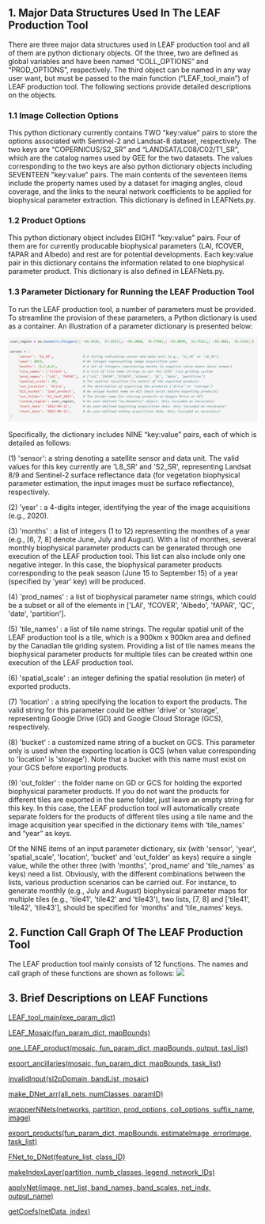 ## 1. Major Data Structures Used In The LEAF Production Tool

There are three major data structures used in LEAF production tool and all of them are python dictionary objects. Of the three, two are defined as global variables and have been named “COLL_OPTIONS” and “PROD_OPTIONS”, respectively. The third object can be named in any way user want, but must be passed to the main function (“LEAF_tool_main”) of LEAF production tool. The following sections provide detailed descriptions on the objects.
    
### 1.1 Image Collection Options
This python dictionary currently contains TWO "key:value" pairs to store the options associated with Sentinel-2 and Landsat-8 dataset, respectively. The two keys are “COPERNICUS/S2_SR” and “LANDSAT/LC08/C02/T1_SR”, which are the catalog names used by GEE for the two datasets. The values corresponding to the two keys are also python dictionary objects including SEVENTEEN "key:value" pairs. The main contents of the seventeen items include the property names used by a dataset for imaging angles, cloud coverage, and the links to the neural network coefficients to be applied for biophysical parameter extraction. This dictionary is defined in LEAFNets.py.
 
### 1.2 Product Options
This python dictionary object includes EIGHT "key:value" pairs. Four of them are for currently producable biophysical parameters (LAI, fCOVER, fAPAR and Albedo) and rest are for potential developments. Each key:value pair in this dictionary contains the information related to one biophysical parameter product. This dictionary is also defined in LEAFNets.py.



### 1.3 Parameter Dictionary for Running the LEAF Production Tool
To run the LEAF production tool, a number of parameters must be provided. To streamline the provision of these parameters, a Python dictionary is used as a container. An illustration of a parameter dictionary is presented below:

![](/wiki_images/LEAF_param_dict.png)

Specifically, the dictionary includes NINE “key:value” pairs, each of which is detailed as follows:

(1) 'sensor': a string denoting a satellite sensor and data unit. The valid values for this key currently are 'L8_SR' and 'S2_SR', representing Landsat 8/9 and Sentinel-2 surface reflectance data (for vegetation biophysical parameter estimation, the input images must be surface reflectance), respectively. 

(2) 'year' : a 4-digits integer, identifying the year of the image acquisitions (e.g., 2020).

(3) 'months' : a list of integers (1 to 12) representing the monthes of a year (e.g., [6, 7, 8] denote June, July and August). With a list of monthes, several monthly biophysical parameter products can be generated through one execution of the LEAF production tool. This list can also include only one negative integer. In this case, the biophysical parameter products corresponding to the peak season (June 15 to September 15) of a year (specified by 'year' key) will be produced.

(4) 'prod_names' : a list of biophysical parameter name strings, which could be a subset or all of the elements in ['LAI', 'fCOVER', 'Albedo', 'fAPAR', 'QC', 'date', 'partition'].

(5) 'tile_names' : a list of tile name strings. The regular spatial unit of the LEAF production tool is a tile, which is a 900km x 900km area and defined by the Canadian tile griding system. Providing a list of tile names means the biophysical parameter products for multiple tiles can be created within one execution of the LEAF production tool.

(6) 'spatial_scale' : an integer defining the spatial resolution (in meter) of exported products.

(7) 'location' : a string specifying the location to export the products. The valid string for this parameter could be either 'drive' or 'storage', representing Google Drive (GD) and Google Cloud Storage (GCS), respectively.

(8) 'bucket' : a customized name string of a bucket on GCS. This parameter only is used when the exporting location is GCS (when value corresponding to 'location' is 'storage'). Note that a bucket with this name must exist on your GCS before exporting products. 

(9) 'out_folder' : the folder name on GD or GCS for holding the exported biophysical parameter products. If you do not want the products for different tiles are exported in the same folder, just leave an empty string for this key. In this case, the LEAF production tool will automatically create separate folders for the products of different tiles using a tile name and the image acquisition year specified in the dictionary items with ‘tile_names’ and “year” as keys.

Of the NINE items of an input parameter dictionary, six (with 'sensor', 'year', 'spatial_scale', 'location', 'bucket' and 'out_folder' as keys) require a single value, while the other three (with 'months', 'prod_name' and 'tile_names' as keys) need a list. Obviously, with the different combinations between the lists, various production scenarios can be carried out. For instance, to generate monthly (e.g., July and August) biophysical parameter maps for multiple tiles (e.g., 'tile41', 'tile42' and 'tile43'), two lists, [7, 8] and ['tile41', 'tile42', 'tile43'], should be specified for 'months' and 'tile_names' keys.

## 2. Function Call Graph Of The LEAF Production Tool

The LEAF production tool mainly consists of 12 functions. The names and call graph of these functions are shown as follows:
![](/wiki_images/LEAF_function_call_graph.png)

## 3. Brief Descriptions on LEAF Functions
[LEAF_tool_main(exe_param_dict)](/docs/LEAF_tool_main.md)

[LEAF_Mosaic(fun_param_dict, mapBounds)](/docs/LEAF_mosaic.md)

[one_LEAF_product(mosaic, fun_param_dict, mapBounds, output, tasl_list)](/docs/one_LEAF_product.md)

[export_ancillaries(mosaic, fun_param_dict, mapBounds, task_list)](/docs/export_ancillaries.md)

[invalidInput(sl2pDomain, bandList, mosaic)](/docs/invalidInput.md)

[make_DNet_arr(all_nets, numClasses, paramID)](/docs/make_DNet_arr.md)

[wrapperNNets(networks, partition, prod_options, coll_options, suffix_name, image)](/docs/wrapperNNets.md)

[export_products(fun_param_dict, mapBounds, estimateImage, errorImage, task_list)](/docs/export_products.md)

[FNet_to_DNet(feature_list, class_ID)](/docs/FNet_to_DNet.md)

[makeIndexLayer(partition, numb_classes, legend, network_IDs)](/docs/makeIndexLayer.md)

[applyNet(image, net_list, band_names, band_scales, net_indx, output_name)](/docs/applyNet.md)

[getCoefs(netData, index)](/docs/getCoefs.md)
